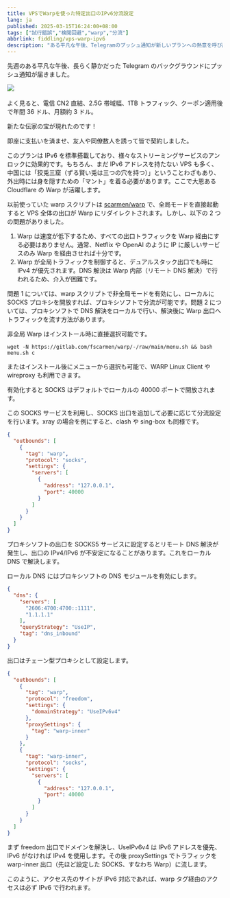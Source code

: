 ```yaml
---
title: VPSでWarpを使った特定出口のIPv6分流設定
lang: ja
published: 2025-03-15T16:24:00+08:00
tags: ["試行錯誤","検閲回避","warp","分流"]
abbrlink: fiddling/vps-warp-ipv6
description: "ある平凡な午後、Telegramのプッシュ通知が新しいプランへの熱意を呼び起こしました。電信CN2直結、2.5G帯域幅の割引は非常に魅力的です。このプランはIPv6を標準搭載しており、ストリーミングサービスのアンロックに適していますが、すべてのトラフィックをWarp経由にする必要はありません。以前使っていたスクリプトは便利でしたが、速度やトラフィックの振り分けに課題があり、より柔軟な解決策が求められています。"
---
```


先週のある平凡な午後、長らく静かだった Telegram のバックグラウンドにプッシュ通知が届きました。

![](https://blog-img.shinya.click/2025/c2dcc1d96db444256f1092fb0e15ce3d.png)​

よく見ると、電信 CN2 直結、2.5G 帯域幅、1TB トラフィック、クーポン適用後で年間 36 ドル、月額約 3 ドル。

新たな伝家の宝が現れたのです！

即座に支払いを済ませ、友人や同僚数人を誘って皆で契約しました。

このプランは IPv6 を標準搭載しており、様々なストリーミングサービスのアンロックに効果的です。もちろん、まだ IPv6 アドレスを持たない VPS も多く、中国には「狡兎三窟（ずる賢い兎は三つの穴を持つ）」ということわざもあり、外出時には身を隠すための「マント」を着る必要があります。ここで大恩ある Cloudflare の Warp が活躍します。

以前使っていた warp スクリプトは [scarmen/warp](https://gitlab.com/fscarmen/warp) で、全局モードを直接起動すると VPS 全体の出口が Warp にリダイレクトされます。しかし、以下の 2 つの問題がありました。

1. Warp は速度が低下するため、すべての出口トラフィックを Warp 経由にする必要はありません。通常、Netflix や OpenAI のように IP に厳しいサービスのみ Warp を経由させれば十分です。
2. Warp が全局トラフィックを制御すると、デュアルスタック出口でも時に IPv4 が優先されます。DNS 解決は Warp 内部（リモート DNS 解決）で行われるため、介入が困難です。

問題 1 については、warp スクリプトで非全局モードを有効にし、ローカルに SOCKS プロキシを開放すれば、プロキシソフトで分流が可能です。問題 2 については、プロキシソフトで DNS 解決をローカルで行い、解決後に Warp 出口へトラフィックを流す方法があります。

非全局 Warp はインストール時に直接選択可能です。

```shell
wget -N https://gitlab.com/fscarmen/warp/-/raw/main/menu.sh && bash menu.sh c
```

またはインストール後にメニューから選択も可能で、WARP Linux Client や wireproxy も利用できます。

有効化すると SOCKS はデフォルトでローカルの 40000 ポートで開放されます。

この SOCKS サービスを利用し、SOCKS 出口を追加して必要に応じて分流設定を行います。xray の場合を例にすると、clash や sing-box も同様です。

```json
{
  "outbounds": [
    {
      "tag": "warp",
      "protocol": "socks",
      "settings": {
        "servers": [
          {
            "address": "127.0.0.1",
            "port": 40000
          }
        ]
      }
    }
  ]
}
```

プロキシソフトの出口を SOCKS5 サービスに設定するとリモート DNS 解決が発生し、出口の IPv4/IPv6 が不安定になることがあります。これをローカル DNS で解決します。

ローカル DNS にはプロキシソフトの DNS モジュールを有効にします。

```json
{
  "dns": {
    "servers": [
      "2606:4700:4700::1111",
      "1.1.1.1"
    ],
    "queryStrategy": "UseIP",
    "tag": "dns_inbound"
  }
}
```

出口はチェーン型プロキシとして設定します。

```json
{
  "outbounds": [
    {
      "tag": "warp",
      "protocol": "freedom",
      "settings": {
        "domainStrategy": "UseIPv6v4"
      },
      "proxySettings": {
        "tag": "warp-inner"
      }
    },
    {
      "tag": "warp-inner",
      "protocol": "socks",
      "settings": {
        "servers": [
          {
            "address": "127.0.0.1",
            "port": 40000
          }
        ]
      }
    }
  ]
}
```

まず freedom 出口でドメインを解決し、UseIPv6v4 は IPv6 アドレスを優先、IPv6 がなければ IPv4 を使用します。その後 proxySettings でトラフィックを warp-inner 出口（先ほど設定した SOCKS、すなわち Warp）に流します。

このように、アクセス先のサイトが IPv6 対応であれば、warp タグ経由のアクセスは必ず IPv6 で行われます。